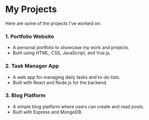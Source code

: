 # My Projects

Here are some of the projects I've worked on:

### 1. Portfolio Website
- A personal portfolio to showcase my work and projects.
- Built using HTML, CSS, JavaScript, and Vue.js.

### 2. Task Manager App
- A web app for managing daily tasks and to-do lists.
- Built with React and Node.js for the backend.

### 3. Blog Platform
- A simple blog platform where users can create and read posts.
- Built with Express and MongoDB.
